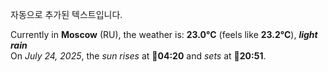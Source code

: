 
자동으로 추가된 텍스트입니다.

<!--START_SECTION:weather:moscow-->
Currently in **Moscow** (RU), the weather is: **23.0°C** (feels like **23.2°C**), ***light rain***<br/>
On *July 24, 2025*, the *sun rises* at 🌅**04:20** and *sets* at 🌇**20:51**.
<!--END_SECTION:weather-->

